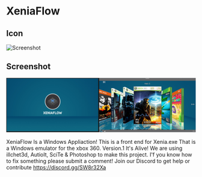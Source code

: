 # XeniaFlow

## Icon

![Screenshot](https://github.com/jackrabbit72380/XeniaFlow/blob/main/Xeniaflowiconb.png)

## Screenshot

![Screenshot](https://github.com/jackrabbit72380/XeniaFlow/blob/main/Screenshot2.jpg)

XeniaFlow Is a Windows Appliaction!
This is a front end for Xenia.exe That is a Windows emulator for the xbox 360.
Version.1 It's Alive!
We are using illchet3d, AutioIt, SciTe & Photoshop to make this project.
I'f you know how to fix something please submit a comment!
Join our Discord to get help or contribute 
https://discord.gg/SW8r32Xa
